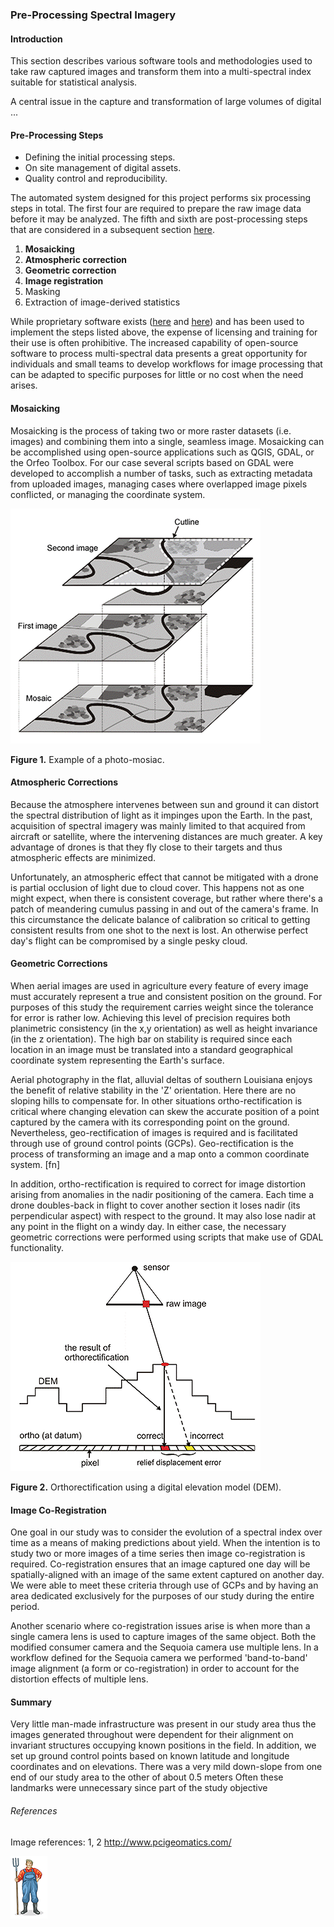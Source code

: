 ### Pre-Processing Spectral Imagery

#### Introduction

This section describes various software tools and methodologies used to take raw captured images 
and transform them into a multi-spectral index suitable for statistical analysis.  

A central issue in the capture and transformation of large volumes of digital ...

#### Pre-Processing Steps

* Defining the initial processing steps. 
* On site management of digital assets. 
* Quality control and reproducibility. 

The automated system designed for this project performs six processing steps in total. The first four are required to 
prepare the raw image data before it may be analyzed. The fifth and sixth are post-processing steps that are 
considered in a subsequent section [here]().

1. __Mosaicking__
2. __Atmospheric correction__
3. __Geometric correction__
4. __Image registration__ 
5. Masking
6. Extraction of image-derived statistics

While proprietary software exists ([here](arcgis) and [here](pix4d)) and has been used to implement the steps listed above, 
the expense of licensing and training for their use is often prohibitive. The increased capability of open-source software 
to process multi-spectral data presents a great opportunity for individuals and small teams to develop workflows 
for image processing that can be adapted to specific purposes for little or no cost when the need arises. 

#### Mosaicking

Mosaicking is the process of taking two or more raster datasets (i.e. images) and combining them into a single, seamless image. 
Mosaicking can be accomplished using open-source applications such as QGIS, GDAL, or the Orfeo Toolbox. For our case several 
scripts based on GDAL were developed to  accomplish a number of tasks, such as extracting metadata from 
uploaded images, managing cases where overlapped image pixels conflicted, or managing the coordinate system.   

![](img/mosaic.png)

__Figure 1.__ Example of a photo-mosiac. 

#### Atmospheric Corrections

Because the atmosphere intervenes between sun and ground it can distort the spectral distribution of light as it impinges upon 
the Earth. In the past, acquisition of spectral imagery was mainly limited to that acquired from aircraft or satellite, 
where the intervening distances are much greater. A key advantage of drones is that they fly close to their targets and 
thus atmospheric effects are minimized. 

Unfortunately, an atmospheric effect that cannot be mitigated with a drone is partial occlusion of light due to 
cloud cover. This happens not as one might expect, when there is consistent coverage, but rather where there's a 
patch of meandering cumulus passing in and out of the camera's frame. In this circumstance the delicate balance of calibration
so critical to getting consistent results from one shot to the next is lost. An otherwise perfect day's flight can be 
compromised by a single pesky cloud. 

#### Geometric Corrections

When aerial images are used in agriculture every feature of every image must accurately represent a true and consistent 
position on the ground. For purposes of this study the requirement carries weight since the tolerance for error is 
rather low. Achieving this level of precision requires both planimetric consistency (in the x,y orientation) as well as 
height invariance (in the z orientation). The high bar on stability is required since each location in an image 
must be translated into a standard geographical coordinate system representing the Earth's surface. 

Aerial photography in the flat, alluvial deltas of southern Louisiana enjoys the benefit of relative stability in the 'Z' 
orientation. Here there are no sloping hills to compensate for. In other situations ortho-rectification is critical where changing
elevation can skew the accurate position of a point captured by the camera with its corresponding point on the ground. Nevertheless, geo-rectification of images is required and is facilitated through use of ground control 
points (GCPs). Geo-rectification is the process of transforming an image and a map onto a common coordinate system. [fn]

In addition, ortho-rectification is required to correct for image distortion arising from anomalies in the nadir positioning 
of the camera. Each time a drone doubles-back in flight to cover another section it loses nadir (its perpendicular aspect) 
with respect to the ground. It may also lose nadir at any point in the flight on a windy day. In either case, the necessary 
geometric corrections were performed using scripts that make use of GDAL functionality.        
  
![](img/ortho.png)

__Figure 2.__  Orthorectification using a digital elevation model (DEM). 

#### Image Co-Registration

One goal in our study was to consider the evolution of a spectral index over time as a means of making predictions about yield.
When the intention is to study two or more images of a time series then image co-registration is required. Co-registration 
ensures that an image captured one day will be spatially-aligned with an image of the same extent captured on another day. 
We were able to meet these criteria through use of GCPs and by having an area dedicated exclusively for the purposes of our 
study during the entire period.  

Another scenario where co-registration issues arise is when more than a single camera lens is used to capture images of the 
same object. Both the modified consumer camera and the Sequoia camera use multiple lens. In a workflow defined for the Sequoia 
camera we performed 'band-to-band' image alignment (a form or co-registration) in order to account for the distortion effects 
of multiple lens. 

#### Summary

Very little man-made infrastructure was present in our study area thus the images generated throughout were dependent 
for their alignment on invariant structures occupying known positions in the field. In addition, we set up ground 
control points based on known latitude and longitude coordinates and on elevations. There was a very mild down-slope from one
end of our study area to the other of about 0.5 meters Often these landmarks were unnecessary since part of the study objective 


###### References

Image references: 1, 2 http://www.pcigeomatics.com/

![](img/farmera.png) 